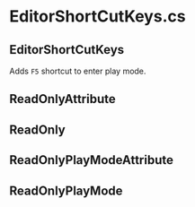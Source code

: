 # EditorShortCutKeys.cs

## EditorShortCutKeys

Adds `F5` shortcut to enter play mode.

## ReadOnlyAttribute



## ReadOnly



## ReadOnlyPlayModeAttribute



## ReadOnlyPlayMode



